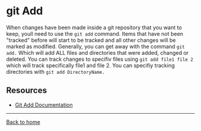 # git Add
When changes have been made inside a git repository that you want to keep, youll need to use the `git add` command.
Items that have not been "tracked" before will start to be tracked and all other changes will be marked as modified.
Generally, you can get away with the command `git add.` Which will add ALL files and directories that were added, changed or deleted. 
You can track changes to specifiv files using `git add file1 file 2` which will track specifically file1 and file 2.
You can specifiy tracking directories with `git add DirectoryName.`

## Resources

- [Git Add Documentation](https://git-scm.com/docs/git-add)
---
[Back to home](../Readme.md)